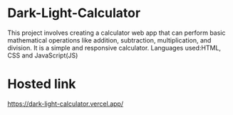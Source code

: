 # Dark-Light-Calculator
This project involves creating a calculator web app that can perform basic mathematical operations like addition, subtraction, multiplication, and division.
It is a simple and responsive calculator.
Languages used:HTML, CSS and JavaScript(JS)

# Hosted link 
https://dark-light-calculator.vercel.app/

